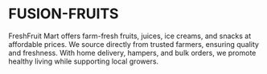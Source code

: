 # FUSION-FRUITS
FreshFruit Mart offers farm-fresh fruits, juices, ice creams, and snacks at affordable prices. We source directly from trusted farmers, ensuring quality and freshness. With home delivery, hampers, and bulk orders, we promote healthy living while supporting local growers.
